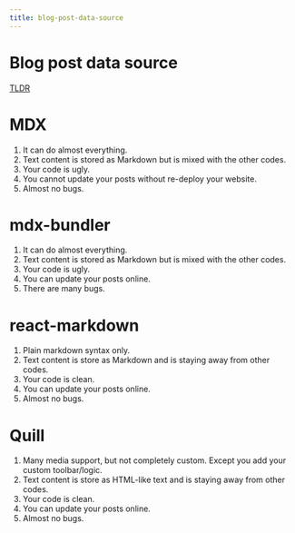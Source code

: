 ```yaml
---
title: blog-post-data-source
---
```


# Blog post data source

[TLDR](https://www.notion.so/2a67bc9d40084ca5a3022f6eba5b1811)

# MDX

1. It can do almost everything.
2. Text content is stored as Markdown but is mixed with the other codes.
3. Your code is ugly.
4. You cannot update your posts without re-deploy your website.
5. Almost no bugs.

# mdx-bundler

1. It can do almost everything.
2. Text content is stored as Markdown but is mixed with the other codes.
3. Your code is ugly.
4. You can update your posts online.
5. There are many bugs.

# react-markdown

1. Plain markdown syntax only.
2. Text content is store as Markdown and is staying away from other codes.
3. Your code is clean.
4. You can update your posts online.
5. Almost no bugs.

# Quill

1. Many media support, but not completely custom. Except you add your custom toolbar/logic.
2. Text content is store as HTML-like text and is staying away from other codes.
3. Your code is clean.
4. You can update your posts online.
5. Almost no bugs.
